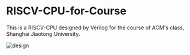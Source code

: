 # RISCV-CPU-for-Course
This is a RISCV-CPU designed by Verilog for the course of ACM's class, Shanghai Jiaotong University.



![design](design.drawio)
